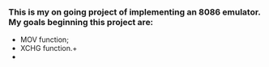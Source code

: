 ### This is my on going project of implementing an 8086 emulator. My goals beginning this project are:
- MOV function;
- XCHG function.+
- 
